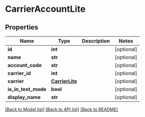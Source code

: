 # CarrierAccountLite

## Properties
Name | Type | Description | Notes
------------ | ------------- | ------------- | -------------
**id** | **int** |  | [optional] 
**name** | **str** |  | [optional] 
**account_code** | **str** |  | [optional] 
**carrier_id** | **int** |  | [optional] 
**carrier** | [**CarrierLite**](CarrierLite.md) |  | [optional] 
**is_in_test_mode** | **bool** |  | [optional] 
**display_name** | **str** |  | [optional] 

[[Back to Model list]](../README.md#documentation-for-models) [[Back to API list]](../README.md#documentation-for-api-endpoints) [[Back to README]](../README.md)

